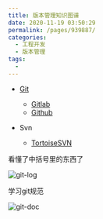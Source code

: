 ```yaml
---
title: 版本管理知识图谱
date: 2020-11-19 03:50:29
permalink: /pages/939887/
categories:
  - 工程开发
  - 版本管理
tags:
  -
---
```


- [Git](https://git-scm.com/)

  - [Gitlab](https://about.gitlab.com/)
  - [Github](https://github.com/)

- Svn

  - [TortoiseSVN](https://tortoisesvn.net/index.zh.html)





看懂了中括号里的东西了

![git-log](/Users/liyang/项目/011-我的博文/image-store/blog/engineering/version/git-log.png)





学习git规范

![git-doc](/Users/liyang/项目/011-我的博文/image-store/blog/engineering/version/git-doc.png)
